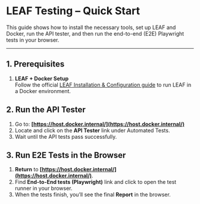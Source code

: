 # LEAF Testing – Quick Start

This guide shows how to install the necessary tools, set up LEAF and Docker, run the API tester, and then run the end-to-end (E2E) Playwright tests in your browser.

---

## 1. Prerequisites
1. **LEAF + Docker Setup**  
   Follow the official [LEAF Installation & Configuration guide](https://github.com/department-of-veterans-affairs/LEAF/blob/master/docs/InstallationConfiguration.md) to run LEAF in a Docker environment.  

## 2. Run the API Tester
1. Go to: **[https://host.docker.internal/](https://host.docker.internal/)**  
2. Locate and click on the **API Tester** link under Automated Tests.
3. Wait until the API tests pass successfully.

## 3. Run E2E Tests in the Browser
1. **Return** to **[https://host.docker.internal/](https://host.docker.internal/)**.  
2. Find **End-to-End tests (Playwright)** link and click to open the test runner in your browser. 
3. When the tests finish, you’ll see the final **Report** in the browser.